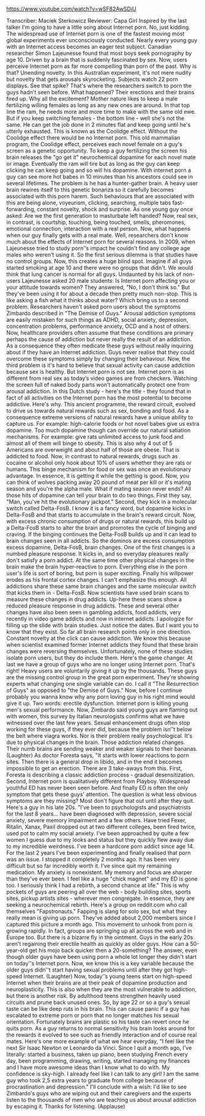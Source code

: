 https://www.youtube.com/watch?v=wSF82AwSDiU

Transcriber: Maciek Sterkowicz
Reviewer: Capa Girl
Inspired by the last talker
I'm going to have a little song
about Internet porn.
No, just kidding.
The widespread use of Internet porn
is one of the fastest moving
most global experiments ever
unconsciously conducted.
Nearly every young guy
with an Internet access
becomes an eager test subject.
Canadian researcher
Simon Lajeunesse found
that most boys
seek pornography by age 10.
Driven by a brain that is suddenly
fascinated by sex.
Now, users perceive Internet porn
as far more compelling
than porn of the past.
Why is that?
Unending novelty.
In this Australian experiment,
it's not mere nudity but novelty
that gets arousals skyrocketing.
Subjects watch 22 porn displays.
See that spike?
That's where the researchers
switch to porn
the guys hadn't seen before.
What happened?
Their erections and their brains fired up.
Why all the excitement?
Mother nature likes to keep
a male fertilizing willing females
as long as any new ones are around.
In that top line the ram,
he needs more and more time
to make with the same old ewe.
But if you keep switching females -
the bottom line - well she's not the same.
He can get the job done in 2 minutes flat
and keep going
until he's utterly exhausted.
This is known as the Coolidge effect.
Without the Coolidge effect
there would be no Internet porn.
This old mammalian program,
the Coolidge effect, perceives
each novel female on a guy's screen
as a genetic opportunity.
To keep a guy fertilizing
the screen his brain releases
the "go get it" neurochemical dopamine
for each novel mate or image.
Eventually the ram will tire
but as long as the guy can keep clicking
he can keep going
and so will his dopamine.
With internet porn a guy can see
more hot babes in 10 minutes
than his ancestors could see
in several lifetimes.
The problem is he has
a hunter-gather brain.
A heavy user brain rewires
itself to this genetic bonanza
so it carefully becomes associated
with this porn harem.
Such behaviours that are associated
with this are being alone,
voyeurism, clicking,
searching, multiple tabs
fast-forwarding, constant novelty,
shock and surprise.
As one young guy once asked:
Are we the first generation
to masturbate left handed?
Now, real sex, in contrast,
is courtship, touching,
being touched, smells, pheromones,
emotional connection,
interaction with a real person.
Now, what happens when our guy
finally gets with a real mate.
Well, researchers don't know
much about the effects
of Internet porn for several reasons.
In 2009, when Lajeunesse
tried to study porn'’s impact
he couldn't find any college age males
who weren't using it.
So the first serious dilemma
is that studies have no control groups.
Now, this creates a huge blind spot.
Imagine if all guys
started smoking at age 10
and there were no groups that didn't.
We would think that lung cancer
is normal for all guys.
Undaunted by his lack of non-users
Lajeunesse asked 20 male students:
Is Internet porn affecting you
or your attitude towards women?
They answered,
"No, I don't think so."
But they've been using it
for about a decade then
pretty much non-stop.
This is like asking a fish
what it thinks about water?
Which bring us to a second problem.
Researchers haven't asked porn users
about the symptoms
Zimbardo described in
"The Demise of Guys."
Arousal addiction symptoms
are easily mistaken
for such things as ADHD,
social anxiety, depression,
concentration problems,
performance anxiety,
OCD and a host of others.
Now, healthcare providers often assume
that these conditions are primary
perhaps the cause of addiction but
never really the result of an addiction.
As a consequence they often
medicate these guys
without really inquiring about
if they have an Internet addiction.
Guys never realise
that they could overcome these
symptoms simply
by changing their behaviour.
Now, the third problem
is it's hard to believe that
sexual activity can cause addiction
because sex is healthy.
But Internet porn is not sex.
Internet porn
is as different from real sex
as today’s video games are from checkers.
Watching the screen
full of naked body parts
won't automatically protect one
from arousal addiction.
In this Dutch study - here's the title -
they found that in fact of all activities
on the Internet
porn has the most potential
to become addictive.
Here's why.
This ancient programme,
the reward circuit,
evolved to drive us towards
natural rewards
such as sex, bonding and food.
As a consequence extreme versions
of natural rewards
have a unique ability to capture us.
For example: high-calorie foods
or hot novel babes
give us extra dopamine.
Too much dopamine though can override
our natural satiation mechanisms.
For example: give rats unlimited access
to junk food and almost all of them
will binge to obesity.
This is also why 4 out of 5 Americans
are overweight
and about half of those are obese.
That is addicted to food.
Now, in contrast to natural rewards,
drugs such as
cocaine or alcohol only hook
about 10% of users
whether they are rats or humans.
This binge mechanism for food or sex
was once an evolutionary advantage.
In essence, it is getting it while
the getting is good.
Now, you can think of wolves packing
away 20 pound of meat per kill
or it's mating season
and you're the alpha male.
What if mating season never ends?
All those hits of dopamine can tell
your brain to do two things.
First they say, "Man, you've hit
the evolutionary jackpot."
Second, they kick in a molecular switch
called Delta-FosB.
I know it is a fancy word,
but dopamine kicks in Delta-FosB
and that starts to accumulate
in the brain's reward circuit.
Now, with excess chronic consumption
of drugs or natural rewards,
this build up a Delta-FosB
starts to alter the brain
and promotes the cycle
of binging and craving.
If the binging continues
the Delta-FosB builds up
and it can lead to brain changes
seen in all addicts.
So the dominos are excess consumption
excess dopamine,
Delta-FosB, brain changes.
One of the first changes
is a numbed pleasure response.
It kicks in, and so everyday pleasures
really don't satisfy a porn addict.
At the same time other
physical changes in the brain
make the brain hyper-reactive to porn.
Everything else in the porn user's life
is sort of boring,
but porn is super exciting.
Finally his willpower erodes
as his frontal cortex changes.
I can't emphasize this enough.
All addictions share
these same brain changes
and the same molecular switch
that kicks them in - Delta-FosB.
Now scientists have used
brain scans to measure
these changes in drug addicts.
Up-here these scans show a reduced
pleasure response in drug addicts.
These and several other changes
have also been seen in gambling addicts,
food addicts, very recently
in video game addicts
and now in internet addicts.
I apologize for filling up the slide
with brain studies.
Just notice the dates.
But I want you to know that they exist.
So far all brain research points
only in one direction.
Constant novelty at the click
can cause addiction.
We know this because
when scientist examined
former Internet addicts they found
that these brain changes
were reversing themselves.
Unfortunately, none of these studies
isolate porn users,
but they do include them.
Here's the game changer.
At last we have a group of guys
who are no longer using Internet porn.
That's right! Heavy users are voluntarily
giving it up by the thousands.
These guys are the missing control group
in the great porn experiment.
They're showing experts what changing
one single variable can do.
I call it "The Resurrection of Guys"
as opposed to "the Demise of Guys."
Now, before I continue
probably you wanna know
why any porn loving guy
in his right mind would give it up.
Two words: erectile dysfunction.
Internet porn is killing
young men's sexual performance.
Now, Zimbardo said young guys
are flaming out with women,
this survey by Italian neurologists
confirms
what we have witnessed
over the last few years.
Sexual enhancement drugs
often stop working for these guys,
if they ever did,
because the problem isn’'t
below the belt where viagra works.
Nor is their problem really psychological.
It's due to physical changes
in the brain.
Those addiction related changes.
Their numb brains are sending weaker
and weaker signals to their bananas.
(Laughter)
As doctor Foresta says, "It starts
with lower reactions to porn sites.
Then there is a general drop in libido,
and in the end it becomes impossible
to get an erection.
There are 3 take-aways from this.
First, Foresta is describing
a classic addiction process -
gradual desensitization.
Second, Internet porn is qualitatively
different from Playboy.
Widespread youthful ED
has never been seen before.
And finally ED is often the only symptom
that gets these guys' attention.
The question is what less obvious symptoms
are they missing?
Most don't figure
that out until after they quit.
Here's a guy in his late 20s.
"I've been to psychologists
and psychiatrists for the last 8 years...
have been diagnosed with depression,
severe social anxiety,
severe memory impairment and a few others.
Have tried Fexer, Ritalin, Xanax, Paxil
dropped out at two different colleges,
been fired twice,
used pot to calm my social anxiety.
I've been approached by quite a few women
I guess due to my looks and status
but they quickly flew away
due to my incredible weirdness.
I've been a hardcore porn addict
since age 14.
For the last 2 years
I've been experimenting
and finally realised
that porn was an issue.
I stopped it completely 2 months ago.
It has been very difficult
but so far incredibly worth it.
I've since quit my remaining medication.
My anxiety is nonexistent.
My memory and focus are sharper
than they've ever been.
I feel like a huge "chick magnet"
and my ED is gone too.
I seriously think I had a rebirth,
a second chance at life."
This is why pockets of guys are peering
all over the web - body building sites,
sports sites, pickup artists sites -
wherever men congregate.
In essence, they are seeking
a neurochemical rebirth.
Here's a group on reddit.com
who call themselves "Fapstronauts."
Fapping is slang for solo sex,
but what they really mean
is giving up porn.
They've added about 2,000 members
since I captured this picture a month ago.
This movement to unhook from porn
is growing rapidly.
In fact, groups are springing up
all across the web and in Europe too.
But there is a bizarre fly
in the ointment.
Guys in the early 20s aren't regaining
their erectile health
as quickly as older guys.
How can a 50-year-old get his mojo back
quicker then a 20-something?
The answer, even though older guys
have been using porn a whole lot longer
they didn't start
on today’'s Internet porn.
Now, we know
this is a key variable because
the older guys didn'’t start
having sexual problems
until after they got
high-speed Internet. (Laughter)
Now, today'’s young teens
start on high-speed Internet
when their brains are at their peak
of dopamine production
and neuroplasticity.
This is also when they are
the most vulnerable to addiction,
but there is another risk.
By adulthood teens strengthen
heavily used circuits
and prune back unused ones.
So, by age 22 or so a guy's sexual taste
can be like deep ruts in his brain.
This can cause panic
if a guy has escalated to extreme porn
or porn that no longer matches
his sexual orientation.
Fortunately brains are plastic
so his taste can revert
once he quits porn.
As a guy returns to normal sensitivity
his brain looks around for the rewards
it evolved to see
such as friendly interaction
and of course real mates.
Here's one more example
of what we hear everyday,
"I feel like the next Sir Isaac Newton
or Leonardo da Vinci.
Since I quit a month ago, I've literally:
started a business, taken up piano,
been studying French every day,
been programming, drawing,
writing, started managing my finances
and I have more awesome ideas
than I know what to do with.
My confidence is sky-high.
I already feel like
I can talk to any girl!
I am the same guy who took 2,5 extra years
to graduate from college
because of procrastination
and depression."
I'll conclude with a wish:
I'd like to see Zimbardo's guys
who are wiping out and their
caregivers and the experts
listen to the thousands of men
who are teaching us
about arousal addiction by escaping it.
Thanks for listening.
(Applause)